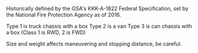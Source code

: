 Historically defined by the GSA's KKK-A-1822 Federal Specification, set by the National Fire Protection Agency as of 2016.

Type 1 is truck chassis with a box
Type 2 is a van
Type 3 is can chassis with a box
(Class 1 is RWD, 2 is FWD)

Size and weight affects maneuvering and stopping distance, be careful.